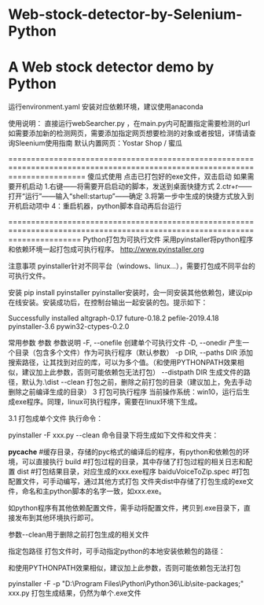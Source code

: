 # Web-stock-detector-by-Selenium-Python
A Web stock detector demo by Python
============================================================================================================================
运行environment.yaml 安装对应依赖环境，建议使用anaconda

使用说明：
直接运行webSearcher.py ，在main.py内可配置指定需要检测的url
如需要添加新的检测网页，需要添加指定网页想要检测的对象或者按钮，详情请查询Sleenium使用指南
默认内置网页：Yostar Shop / 蜜瓜

=============================================================================================================================
傻瓜式使用
点击已打包好的exe文件，双击启动
如果需要开机启动
1.右键——将需要开启启动的脚本，发送到桌面快捷方式
2.ctr+r——打开“运行”——输入“shell:startup”——确定
3.将第一步中生成的快捷方式放入到开机启动项中
4：重启机器，python脚本自动再后台运行

============================================================================================================================
Python打包为可执行文件
采用pyinstaller将python程序和依赖环境一起打包成可执行程序。
http://www.pyinstaller.org

注意事项
pyinstaller针对不同平台（windows、linux...），需要打包成不同平台的可执行文件。

安装
pip install pyinstaller
pyinstaller安装时，会一同安装其他依赖包，建议pip在线安装。安装成功后，在控制台输出一起安装的包。提示如下：

Successfully installed altgraph-0.17 future-0.18.2 pefile-2019.4.18 pyinstaller-3.6 pywin32-ctypes-0.2.0

常用参数
参数	参数说明
-F, --onefile	创建单个可执行文件
-D, --onedir	产生一个目录（包含多个文件）作为可执行程序（默认参数）
-p DIR, --paths DIR	添加搜索路径，让其找到对应的库，可以为多个值。（和使用PYTHONPATH效果相似，建议加上此参数，否则可能依赖包无法打包）
--distpath DIR	生成文件的路径，默认为.\dist
--clean	打包之前，删除之前打包的目录（建议加上，免去手动删除之前编译生成的目录）
3 打包可执行程序
当前操作系统：win10，运行后生成exe程序。同理，linux可执行程序，需要在linux环境下生成。

3.1 打包成单个文件
执行命令：

pyinstaller -F xxx.py --clean
命令目录下将生成如下文件和文件夹：

__pycache__ #缓存目录，存储的pyc格式的编译后的程序，有python和依赖包的环境，可以直接执行
build #打包过程的目录，其中存储了打包过程的相关日志和配置
dist #打包结果目录，对应生成的xxx.exe程序
baiduVoiceToZip.spec #打包配置文件，可手动编写，通过其他方式打包
文件夹dist中存储了打包生成的exe文件，命名和主python脚本的名字一致，如xxx.exe。

如python程序有其他依赖配置文件，需手动将配置文件，拷贝到.exe目录下，直接发布到其他环境执行即可。

参数--clean用于删除之前打包生成的相关文件

指定包路径
打包文件时，可手动指定python的本地安装依赖包的路径：

和使用PYTHONPATH效果相似，建议加上此参数，否则可能依赖包无法打包

pyinstaller -F -p "D:\Program Files\Python\Python36\Lib\site-packages;" xxx.py
打包生成结果，仍然为单个.exe文件


